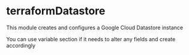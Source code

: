 # terraformDatastore

This module creates and configures a Google Cloud Datastore instance

You can use variable section if it needs to alter any fields and create accordingly
